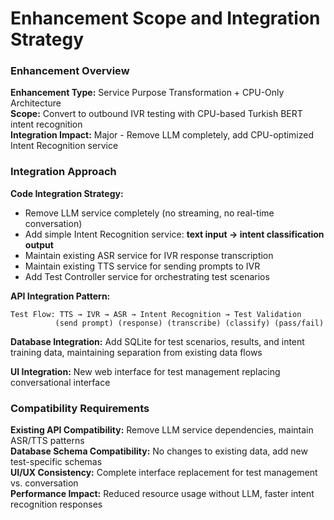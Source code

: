 # Enhancement Scope and Integration Strategy

### Enhancement Overview
**Enhancement Type:** Service Purpose Transformation + CPU-Only Architecture  
**Scope:** Convert to outbound IVR testing with CPU-based Turkish BERT intent recognition  
**Integration Impact:** Major - Remove LLM completely, add CPU-optimized Intent Recognition service

### Integration Approach
**Code Integration Strategy:** 
- Remove LLM service completely (no streaming, no real-time conversation)
- Add simple Intent Recognition service: **text input → intent classification output**
- Maintain existing ASR service for IVR response transcription
- Maintain existing TTS service for sending prompts to IVR
- Add Test Controller service for orchestrating test scenarios

**API Integration Pattern:**
```
Test Flow: TTS → IVR → ASR → Intent Recognition → Test Validation
          (send prompt) (response) (transcribe) (classify) (pass/fail)
```

**Database Integration:** Add SQLite for test scenarios, results, and intent training data, maintaining separation from existing data flows

**UI Integration:** New web interface for test management replacing conversational interface

### Compatibility Requirements
**Existing API Compatibility:** Remove LLM service dependencies, maintain ASR/TTS patterns  
**Database Schema Compatibility:** No changes to existing data, add new test-specific schemas  
**UI/UX Consistency:** Complete interface replacement for test management vs. conversation  
**Performance Impact:** Reduced resource usage without LLM, faster intent recognition responses
